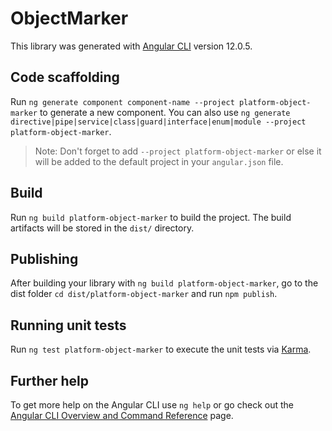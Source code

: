 # ObjectMarker

This library was generated with [Angular CLI](https://github.com/angular/angular-cli) version 12.0.5.

## Code scaffolding

Run `ng generate component component-name --project platform-object-marker` to generate a new component. You can also use `ng generate directive|pipe|service|class|guard|interface|enum|module --project platform-object-marker`.
> Note: Don't forget to add `--project platform-object-marker` or else it will be added to the default project in your `angular.json` file. 

## Build

Run `ng build platform-object-marker` to build the project. The build artifacts will be stored in the `dist/` directory.

## Publishing

After building your library with `ng build platform-object-marker`, go to the dist folder `cd dist/platform-object-marker` and run `npm publish`.

## Running unit tests

Run `ng test platform-object-marker` to execute the unit tests via [Karma](https://karma-runner.github.io).

## Further help

To get more help on the Angular CLI use `ng help` or go check out the [Angular CLI Overview and Command Reference](https://angular.io/cli) page.
